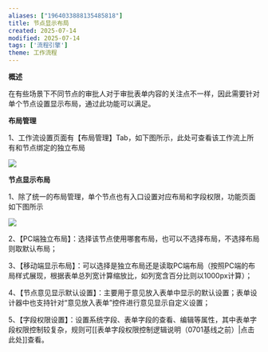 ```yaml
---
aliases: ["1964033888135485818"]
title: 节点显示布局
created: 2025-07-14
modified: 2025-07-14
tags: ['流程引擎']
theme: 工作流程
---
```


**概述**

在有些场景下不同节点的审批人对于审批表单内容的关注点不一样，因此需要针对单个节点设置显示布局，通过此功能可以满足。

**布局管理**

1、工作流设置页面有【布局管理】Tab，如下图所示，此处可查看该工作流上所有和节点绑定的独立布局

![](fc0a12377794deffdfcbd8affb63b970.jpg)

**节点显示布局**

1、除了统一的布局管理，单个节点也有入口设置对应布局和字段权限，功能页面如下图所示

![](eb86d0429cd6a7f1e98058d9d9dda4cd.jpg)

2、【PC端独立布局】：选择该节点使用哪套布局，也可以不选择布局，不选择布局则取默认布局；

3、【移动端显示布局】：可以选择是独立布局还是读取PC端布局（按照PC端的布局样式展现，根据表单总列宽计算缩放比，如列宽含百分比则以1000px计算）；

4、【节点意见显示默认设置】：主要用于意见放入表单中显示的默认设置；表单设计器中也支持针对“意见放入表单”控件进行意见显示自定义设置；

5、【字段权限设置】：设置系统字段、表单字段的查看、编辑等属性，其中表单字段权限控制较复杂，规则可[[表单字段权限控制逻辑说明（0701基线之前）|点击此处]]查看。